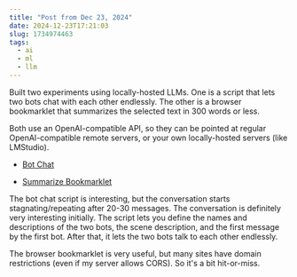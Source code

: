 ```yaml
---
title: "Post from Dec 23, 2024"
date: 2024-12-23T17:21:03
slug: 1734974463
tags:
  - ai
  - ml
  - llm
---
```

Built two experiments using locally-hosted LLMs. One is a script that lets two bots chat with each other endlessly. The other is a browser bookmarklet that summarizes the selected text in 300 words or less.

Both use an OpenAI-compatible API, so they can be pointed at regular OpenAI-compatible remote servers, or your own locally-hosted servers (like LMStudio).

* [Bot Chat](https://github.com/cmdr2/study/blob/main/ml/botchat.py)

* [Summarize Bookmarklet](https://github.com/cmdr2/study/blob/main/ml/summarize-bookmarklet.js)

The bot chat script is interesting, but the conversation starts stagnating/repeating after 20-30 messages. The conversation is definitely very interesting initially. The script lets you define the names and descriptions of the two bots, the scene description, and the first message by the first bot. After that, it lets the two bots talk to each other endlessly.

The browser bookmarklet is very useful, but many sites have domain restrictions (even if my server allows CORS). So it's a bit hit-or-miss.